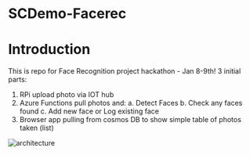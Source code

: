 # SCDemo-Facerec

# Introduction
This is repo for Face Recognition project hackathon - Jan 8-9th! 3 initial parts:

1. RPi upload photo via IOT hub
2. Azure Functions pull photos and:
    a. Detect Faces
    b. Check any faces found
    c. Add new face or Log existing face
3. Browser app pulling from cosmos DB to show simple table of photos taken (list)


![architecture](https://scdemofunctionstorage.blob.core.windows.net/photographs/Alice.jpg?sv=2017-04-17&ss=bqtf&srt=sco&sp=rwdlacup&se=2018-01-09T02:31:46Z&sig=2wZDMjnUvXpVaQmtY1JxjGFKYRfe0%2FPD1C%2FU1%2FLhVB0%3D)
